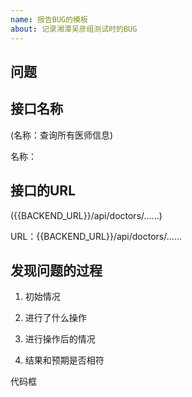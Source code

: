 ```yaml
---
name: 报告BUG的模板
about: 记录湘潭吴彦组测试时的BUG
---
```


## 问题

## 接口名称
(名称：查询所有医师信息)

名称：

## 接口的URL
({{BACKEND_URL}}/api/doctors/......)

URL：{{BACKEND_URL}}/api/doctors/......

## 发现问题的过程
1. 初始情况

2. 进行了什么操作

3. 进行操作后的情况

4. 结果和预期是否相符

代码框
```json

```
